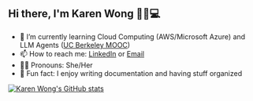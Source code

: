 ## Hi there, I'm Karen Wong 👋🐱💻

- 🌱 I’m currently learning Cloud Computing (AWS/Microsoft Azure) and LLM Agents ([UC Berkeley MOOC](https://llmagents-learning.org/f24))
- 📫 How to reach me: [LinkedIn](www.linkedin.com/in/wongkayankaren) or [Email](wongkayankaren@gmail.com)
- 👩🏻 Pronouns: She/Her
- 📝 Fun fact: I enjoy writing documentation and having stuff organized

[![Karen Wong's GitHub stats](https://github-readme-stats.vercel.app/api?username=karenwky&show_icons=true&title_color=D05FED&icon_color=c04cf2)](https://github.com/anuraghazra/github-readme-stats)

<!--
**karenwky/karenwky** is a ✨ _special_ ✨ repository because its `README.md` (this file) appears on your GitHub profile.

Here are some ideas to get you started:

- 🔭 I’m currently working on ...
- 🌱 I’m currently learning ...
- 👯 I’m looking to collaborate on ...
- 🤔 I’m looking for help with ...
- 💬 Ask me about ...
- 📫 How to reach me: ...
- 😄 Pronouns: ...
- ⚡ Fun fact: ...

[![Karen Wong's GitHub stats](https://github-readme-stats.vercel.app/api?username=karenwky&show=reviews,discussions_started,discussions_answered,prs_merged,prs_merged_percentage&show_icons=true)](https://github.com/anuraghazra/github-readme-stats)
-->
